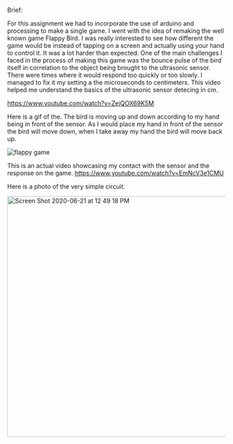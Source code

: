 Brief:

For this assignment we had to incorporate the use of arduino and processing to make a single game. I went with the idea of remaking the well known game Flappy Bird. I was really interested to see how different the game would be instead of tapping on a screen and actually using your hand to control it. It was a lot harder than expected. One of the main challenges I faced in the process of making this game was the bounce pulse of the bird itself in correlation to the object being brought to the ultrasonic sensor. There were times where it would respond too quickly or too slowly. I managed to fix it my setting a the microseconds to centimeters. This video helped me understand the basics of the ultrasonic sensor detecing in cm.

https://www.youtube.com/watch?v=ZejQOX69K5M

Here is a gif of the. The bird is moving up and down according to my hand being in front of the sensor. As I would place my hand in front of the sensor the bird will move down, when I take away my hand the bird will move back up.

![flappy game](https://user-images.githubusercontent.com/66205383/85220456-98fa8580-b3bc-11ea-9ee9-19e91895a514.gif)

This is an actual video showcasing my contact with the sensor and the response on the game.
https://www.youtube.com/watch?v=EmNcV3e1CMU


Here is a photo of the very simple circuit.


<img width="555" alt="Screen Shot 2020-06-21 at 12 49 18 PM" src="https://user-images.githubusercontent.com/66205383/85220578-c09e1d80-b3bd-11ea-87a1-92655ed7c5f0.png">



